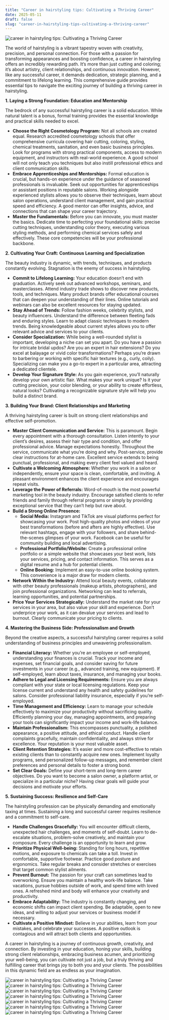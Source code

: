 ```yaml
---
title: "Career in hairstyling tips: Cultivating a Thriving Career"
date: 2025-05-11
draft: false
slug: "career-in-hairstyling-tips-cultivating-a-thriving-career" 
---
```


![career in hairstyling tips: Cultivating a Thriving Career](https://i.pinimg.com/originals/33/23/c3/3323c3ef5f6db5ec60542b74262c9608.jpg "career in hairstyling tips: Cultivating a Thriving Career")

The world of hairstyling is a vibrant tapestry woven with creativity, precision, and personal connection. For those with a passion for transforming appearances and boosting confidence, a career in hairstyling offers an incredibly rewarding path. It’s more than just cutting and coloring; it’s about artistry, client relationships, and continuous innovation. However, like any successful career, it demands dedication, strategic planning, and a commitment to lifelong learning. This comprehensive guide provides essential tips to navigate the exciting journey of building a thriving career in hairstyling.

**1. Laying a Strong Foundation: Education and Mentorship**

The bedrock of any successful hairstyling career is a solid education. While natural talent is a bonus, formal training provides the essential knowledge and practical skills needed to excel.

* **Choose the Right Cosmetology Program:** Not all schools are created equal. Research accredited cosmetology schools that offer comprehensive curricula covering hair cutting, coloring, styling, chemical treatments, sanitation, and even basic business principles. Look for programs with strong practical components, access to modern equipment, and instructors with real-world experience. A good school will not only teach you techniques but also instill professional ethics and client communication skills.
* **Embrace Apprenticeships and Mentorships:** Formal education is crucial, but hands-on experience under the guidance of seasoned professionals is invaluable. Seek out opportunities for apprenticeships or assistant positions in reputable salons. Working alongside experienced stylists allows you to observe their techniques, learn about salon operations, understand client management, and gain practical speed and efficiency. A good mentor can offer insights, advice, and connections that can shape your career trajectory.
* **Master the Fundamentals:** Before you can innovate, you must master the basics. Dedicate time to perfecting your foundational skills: precise cutting techniques, understanding color theory, executing various styling methods, and performing chemical services safely and effectively. These core competencies will be your professional backbone.

**2. Cultivating Your Craft: Continuous Learning and Specialization**

The beauty industry is dynamic, with trends, techniques, and products constantly evolving. Stagnation is the enemy of success in hairstyling.

* **Commit to Lifelong Learning:** Your education doesn’t end with graduation. Actively seek out advanced workshops, seminars, and masterclasses. Attend industry trade shows to discover new products, tools, and techniques. Many product brands offer educational courses that can deepen your understanding of their lines. Online tutorials and webinars can also be excellent resources for staying updated.
* **Stay Ahead of Trends:** Follow fashion weeks, celebrity stylists, and beauty influencers. Understand the difference between fleeting fads and enduring styles. Learn to adapt classic techniques to modern trends. Being knowledgeable about current styles allows you to offer relevant advice and services to your clients.
* **Consider Specialization:** While being a well-rounded stylist is important, developing a niche can set you apart. Do you have a passion for intricate bridal updos? Are you an expert in hair extensions? Do you excel at balayage or vivid color transformations? Perhaps you’re drawn to barbering or working with specific hair textures (e.g., curly, coily). Specializing can make you a go-to expert in a particular area, attracting a dedicated clientele.
* **Develop Your Signature Style:** As you gain experience, you’ll naturally develop your own artistic flair. What makes your work unique? Is it your cutting precision, your color blending, or your ability to create effortless, natural looks? Cultivating a recognizable signature style will help you build a distinct brand.

**3. Building Your Brand: Client Relationships and Marketing**

A thriving hairstyling career is built on strong client relationships and effective self-promotion.

* **Master Client Communication and Service:** This is paramount. Begin every appointment with a thorough consultation. Listen intently to your client’s desires, assess their hair type and condition, and offer professional advice. Manage expectations honestly. Throughout the service, communicate what you’re doing and why. Post-service, provide clear instructions for at-home care. Excellent service extends to being punctual, professional, and making every client feel valued and heard.
* **Cultivate a Welcoming Atmosphere:** Whether you work in a salon or independently, ensure your space is clean, comfortable, and inviting. A pleasant environment enhances the client experience and encourages repeat visits.
* **Leverage the Power of Referrals:** Word-of-mouth is the most powerful marketing tool in the beauty industry. Encourage satisfied clients to refer friends and family through referral programs or simply by providing exceptional service that they can’t help but rave about.
* **Build a Strong Online Presence:**
  + **Social Media:** Instagram and TikTok are visual platforms perfect for showcasing your work. Post high-quality photos and videos of your best transformations (before and afters are highly effective). Use relevant hashtags, engage with your followers, and share behind-the-scenes glimpses of your work. Facebook can be useful for community building and local advertising.
  + **Professional Portfolio/Website:** Create a professional online portfolio or a simple website that showcases your best work, lists your services, pricing, and contact information. This serves as a digital resume and a hub for potential clients.
  + **Online Booking:** Implement an easy-to-use online booking system. This convenience is a major draw for modern clients.
* **Network Within the Industry:** Attend local beauty events, collaborate with other beauty professionals (makeup artists, photographers), and join professional organizations. Networking can lead to referrals, learning opportunities, and potential partnerships.
* **Price Your Services Strategically:** Understand the market rate for your services in your area, but also value your skill and experience. Don’t underprice your work, as it can devalue your services and lead to burnout. Clearly communicate your pricing to clients.

**4. Mastering the Business Side: Professionalism and Growth**

Beyond the creative aspects, a successful hairstyling career requires a solid understanding of business principles and unwavering professionalism.

* **Financial Literacy:** Whether you’re an employee or self-employed, understanding your finances is crucial. Track your income and expenses, set financial goals, and consider saving for future investments in your career (e.g., advanced training, new equipment). If self-employed, learn about taxes, insurance, and managing your books.
* **Adhere to Legal and Licensing Requirements:** Ensure you are always compliant with your state or local licensing regulations. Keep your license current and understand any health and safety guidelines for salons. Consider professional liability insurance, especially if you’re self-employed.
* **Time Management and Efficiency:** Learn to manage your schedule effectively to maximize your productivity without sacrificing quality. Efficiently planning your day, managing appointments, and preparing your tools can significantly impact your income and work-life balance.
* **Maintain Professionalism:** This encompasses punctuality, a polished appearance, a positive attitude, and ethical conduct. Handle client complaints gracefully, maintain confidentiality, and always strive for excellence. Your reputation is your most valuable asset.
* **Client Retention Strategies:** It’s easier and more cost-effective to retain existing clients than to constantly acquire new ones. Implement loyalty programs, send personalized follow-up messages, and remember client preferences and personal details to foster a strong bond.
* **Set Clear Goals:** Define your short-term and long-term career objectives. Do you want to become a salon owner, a platform artist, or specialize in a particular niche? Having clear goals will guide your decisions and motivate your efforts.

**5. Sustaining Success: Resilience and Self-Care**

The hairstyling profession can be physically demanding and emotionally taxing at times. Sustaining a long and successful career requires resilience and a commitment to self-care.

* **Handle Challenges Gracefully:** You will encounter difficult clients, unexpected hair challenges, and moments of self-doubt. Learn to de-escalate situations, problem-solve creatively, and maintain your composure. Every challenge is an opportunity to learn and grow.
* **Prioritize Physical Well-being:** Standing for long hours, repetitive motions, and exposure to chemicals can take a toll. Invest in comfortable, supportive footwear. Practice good posture and ergonomics. Take regular breaks and consider stretches or exercises that target common stylist ailments.
* **Prevent Burnout:** The passion for your craft can sometimes lead to overworking. Ensure you maintain a healthy work-life balance. Take vacations, pursue hobbies outside of work, and spend time with loved ones. A refreshed mind and body will enhance your creativity and productivity.
* **Embrace Adaptability:** The industry is constantly changing, and economic shifts can impact client spending. Be adaptable, open to new ideas, and willing to adjust your services or business model if necessary.
* **Cultivate a Positive Mindset:** Believe in your abilities, learn from your mistakes, and celebrate your successes. A positive outlook is contagious and will attract both clients and opportunities.

A career in hairstyling is a journey of continuous growth, creativity, and connection. By investing in your education, honing your skills, building strong client relationships, embracing business acumen, and prioritizing your well-being, you can cultivate not just a job, but a truly thriving and fulfilling career that brings joy to both you and your clients. The possibilities in this dynamic field are as endless as your imagination.

![career in hairstyling tips: Cultivating a Thriving Career](https://mva.la/wp-content/uploads/2023/11/CleanShot-2023-11-17-at-16.59.48.png "career in hairstyling tips: Cultivating a Thriving Career") ![career in hairstyling tips: Cultivating a Thriving Career](https://www.moderncollege.ca/wp-content/uploads/2024/09/blog-post-hairstyling-careers-7-1488582_1080x675.png "career in hairstyling tips: Cultivating a Thriving Career") ![career in hairstyling tips: Cultivating a Thriving Career](https://i.pinimg.com/736x/c3/81/a2/c381a296550fe94f633fb13bb0a7dc3c.jpg "career in hairstyling tips: Cultivating a Thriving Career") ![career in hairstyling tips: Cultivating a Thriving Career](http://static1.squarespace.com/static/5dd1c9fd3cb7ec3c88f2b816/t/66779bd33628ed0aaa82c73c/1719114713184/Screen+Shot+2024-06-23+at+1.50.46+pm.png?format=1500w "career in hairstyling tips: Cultivating a Thriving Career") ![career in hairstyling tips: Cultivating a Thriving Career](https://womensbeautyoffers.com/wp-content/uploads/2023/06/Career-Earning-Growth-in-Beauty-Services-Hairstyling-Industry-750x430.jpg "career in hairstyling tips: Cultivating a Thriving Career") ![career in hairstyling tips: Cultivating a Thriving Career](https://www.liveabout.com/thmb/3r4_j3rgLb2ZnfdJhT0ak7g4Fos=/2400x1600/filters:no_upscale():max_bytes(150000):strip_icc()/182657613-56a08acf5f9b58eba4b1656a.jpg "career in hairstyling tips: Cultivating a Thriving Career") ![career in hairstyling tips: Cultivating a Thriving Career](https://www.liveabout.com/thmb/KIrgJIBdY2cQfF7NwhetVqxIXuQ=/1500x0/filters:no_upscale():max_bytes(150000):strip_icc()/what-is-it-like-to-be-a-hair-stylist-525730-FINAL-edit-66a835b43a49445e97e7cbb785c5ce93.jpg "career in hairstyling tips: Cultivating a Thriving Career")